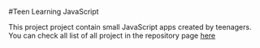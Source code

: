 #Teen Learning JavaScript

This project project contain small JavaScript apps created by teenagers. You can
check all list of all project in the repository page [here][gh-pages]

[gh-pages]:https://fellaga.github.io/JavaScript-Learning